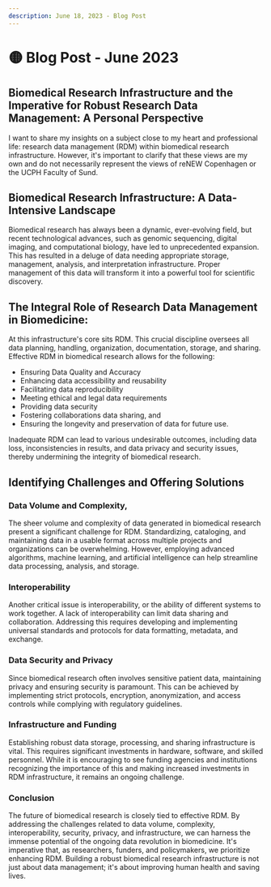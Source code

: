```yaml
---
description: June 18, 2023 - Blog Post
---
```


# 🟡 Blog Post - June 2023

## Biomedical Research Infrastructure and the Imperative for Robust Research Data Management: A Personal Perspective

I want to share my insights on a subject close to my heart and professional life: research data management (RDM) within biomedical research infrastructure. However, it's important to clarify that these views are my own and do not necessarily represent the views of reNEW Copenhagen or the UCPH Faculty of Sund.



## **Biomedical Research Infrastructure: A Data-Intensive Landscape**&#x20;

Biomedical research has always been a dynamic, ever-evolving field, but recent technological advances, such as genomic sequencing, digital imaging, and computational biology, have led to unprecedented expansion. This has resulted in a deluge of data needing appropriate storage, management, analysis, and interpretation infrastructure. Proper management of this data will transform it into a powerful tool for scientific discovery.

## **The Integral Role of Research Data Management in Biomedicine:**&#x20;

At this infrastructure's core sits RDM. This crucial discipline oversees all data planning, handling, organization, documentation, storage, and sharing. Effective RDM in biomedical research allows for the following:

* Ensuring Data Quality and Accuracy
* Enhancing data accessibility and reusability
* Facilitating data reproducibility
* Meeting ethical and legal data requirements
* Providing data security
* Fostering collaborations data sharing, and
* Ensuring the longevity and preservation of data for future use.



Inadequate RDM can lead to various undesirable outcomes, including data loss, inconsistencies in results, and data privacy and security issues, thereby undermining the integrity of biomedical research.

## **Identifying Challenges and Offering Solutions**

### **Data Volume and Complexity,**&#x20;

The sheer volume and complexity of data generated in biomedical research present a significant challenge for RDM. Standardizing, cataloging, and maintaining data in a usable format across multiple projects and organizations can be overwhelming. However, employing advanced algorithms, machine learning, and artificial intelligence can help streamline data processing, analysis, and storage.

### **Interoperability**&#x20;

Another critical issue is interoperability, or the ability of different systems to work together. A lack of interoperability can limit data sharing and collaboration. Addressing this requires developing and implementing universal standards and protocols for data formatting, metadata, and exchange.

### **Data Security and Privacy**&#x20;

Since biomedical research often involves sensitive patient data, maintaining privacy and ensuring security is paramount. This can be achieved by implementing strict protocols, encryption, anonymization, and access controls while complying with regulatory guidelines.

### **Infrastructure and Funding**&#x20;

Establishing robust data storage, processing, and sharing infrastructure is vital. This requires significant investments in hardware, software, and skilled personnel. While it is encouraging to see funding agencies and institutions recognizing the importance of this and making increased investments in RDM infrastructure, it remains an ongoing challenge.

### **Conclusion**&#x20;

The future of biomedical research is closely tied to effective RDM. By addressing the challenges related to data volume, complexity, interoperability, security, privacy, and infrastructure, we can harness the immense potential of the ongoing data revolution in biomedicine. It's imperative that, as researchers, funders, and policymakers, we prioritize enhancing RDM. Building a robust biomedical research infrastructure is not just about data management; it's about improving human health and saving lives.
